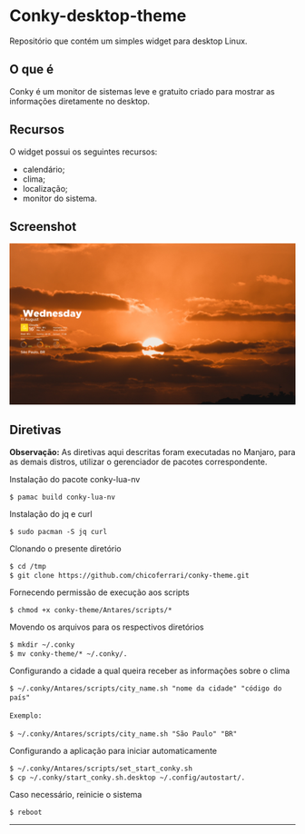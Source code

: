 # Conky-desktop-theme

Repositório que contém um simples widget para desktop Linux.

## O que é

Conky é um monitor de sistemas leve e gratuito criado para mostrar as informações diretamente no desktop.

## Recursos

O widget possui os seguintes recursos:

* calendário;
* clima;
* localização;
* monitor do sistema.

## Screenshot

<img title="Conky-desktop-theme" src="Antares/AntaresMOD.png">

## Diretivas

<b>Observação:</b> As diretivas aqui descritas foram executadas no Manjaro, para as demais distros, utilizar o gerenciador de pacotes correspondente.

Instalação do pacote conky-lua-nv
```
$ pamac build conky-lua-nv
```
Instalação do jq e curl

```
$ sudo pacman -S jq curl
```
Clonando o presente diretório
```
$ cd /tmp
$ git clone https://github.com/chicoferrari/conky-theme.git
```
Fornecendo permissão de execução aos scripts
```
$ chmod +x conky-theme/Antares/scripts/*
```
Movendo os arquivos para os respectivos diretórios
```
$ mkdir ~/.conky
$ mv conky-theme/* ~/.conky/.
```
Configurando a cidade a qual queira receber as informações sobre o clima
```
$ ~/.conky/Antares/scripts/city_name.sh "nome da cidade" "código do país"

Exemplo:

$ ~/.conky/Antares/scripts/city_name.sh "São Paulo" "BR"
```
Configurando a aplicação para iniciar automaticamente
```
$ ~/.conky/Antares/scripts/set_start_conky.sh
$ cp ~/.conky/start_conky.sh.desktop ~/.config/autostart/.
```
Caso necessário, reinicie o sistema
```
$ reboot
```


---